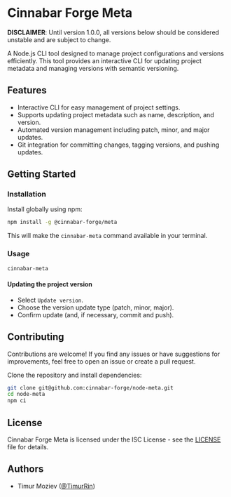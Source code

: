 # Cinnabar Forge Meta

**DISCLAIMER**: Until version 1.0.0, all versions below should be considered unstable and are subject to change.

A Node.js CLI tool designed to manage project configurations and versions efficiently. This tool provides an interactive CLI for updating project metadata and managing versions with semantic versioning.

## Features

- Interactive CLI for easy management of project settings.
- Supports updating project metadata such as name, description, and version.
- Automated version management including patch, minor, and major updates.
- Git integration for committing changes, tagging versions, and pushing updates.

## Getting Started

### Installation

Install globally using npm:

```bash
npm install -g @cinnabar-forge/meta
```

This will make the `cinnabar-meta` command available in your terminal.

### Usage

```bash
cinnabar-meta
```

#### Updating the project version

- Select `Update version`.
- Choose the version update type (patch, minor, major).
- Confirm update (and, if necessary, commit and push).

## Contributing

Contributions are welcome! If you find any issues or have suggestions for improvements, feel free to open an issue or create a pull request.

Clone the repository and install dependencies:

```bash
git clone git@github.com:cinnabar-forge/node-meta.git
cd node-meta
npm ci
```

## License

Cinnabar Forge Meta is licensed under the ISC License - see the [LICENSE](LICENSE) file for details.

## Authors

- Timur Moziev ([@TimurRin](https://github.com/TimurRin))

